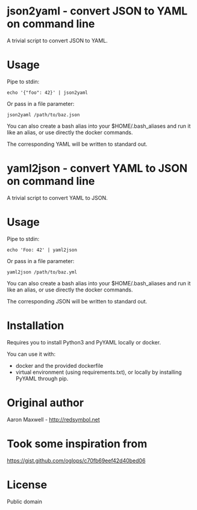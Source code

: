 # json2yaml - convert JSON to YAML on command line

A trivial script to convert JSON to YAML.

# Usage

Pipe to stdin:

    echo '{"foo": 42}' | json2yaml

Or pass in a file parameter:

    json2yaml /path/to/baz.json

You can also create a bash alias into your $HOME/.bash_aliases and run it like an alias, or use directly the docker commands.

The corresponding YAML will be written to standard out.

# yaml2json - convert YAML to JSON on command line

A trivial script to convert YAML to JSON.

# Usage

Pipe to stdin:

    echo 'Foo: 42' | yaml2json

Or pass in a file parameter:

    yaml2json /path/to/baz.yml

You can also create a bash alias into your $HOME/.bash_aliases and run it like an alias, or use directly the docker commands.

The corresponding JSON will be written to standard out.


# Installation

Requires you to install Python3 and PyYAML locally or docker.

You can use it with:
- docker and the provided dockerfile
- virtual environment (using requirements.txt), or locally by installing PyYAML through pip.

# Original author
Aaron Maxwell - http://redsymbol.net

# Took some inspiration from
https://gist.github.com/oglops/c70fb69eef42d40bed06

# License
Public domain

